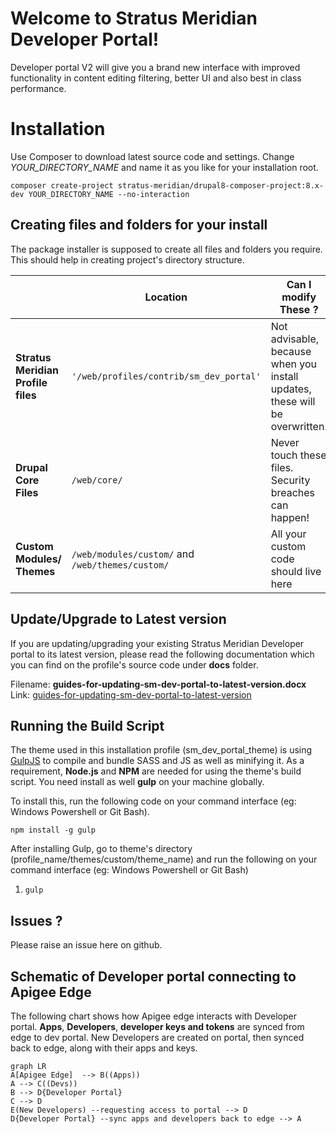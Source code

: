 # Welcome to Stratus Meridian Developer Portal!

Developer portal V2 will give you a brand new interface with improved functionality in content editing filtering, better UI and also best in class performance.


# Installation
Use Composer to download latest source code and settings. Change *YOUR_DIRECTORY_NAME* and name it as you like for your installation root.
````
composer create-project stratus-meridian/drupal8-composer-project:8.x-dev YOUR_DIRECTORY_NAME --no-interaction
````
## Creating files and folders for your install

The package installer is supposed to create all files and folders you require. This should help in creating project's directory structure.

|                |           Location             |Can I modify These ?                         |
|----------------|-------------------------------|-----------------------------|
|**Stratus Meridian Profile files**|`'/web/profiles/contrib/sm_dev_portal'`            |Not advisable, because when you install updates, these will be overwritten.         |
|**Drupal Core Files**           |`/web/core/`            |Never touch these files. Security breaches can happen!           |
|**Custom Modules/ Themes**          |`/web/modules/custom/` and `/web/themes/custom/`|All your custom code should live here|


## Update/Upgrade to Latest version
If you are updating/upgrading your existing Stratus Meridian Developer portal to its latest version, please read the following documentation which you can find on the profile's source code under **docs** folder. 

Filename: **guides-for-updating-sm-dev-portal-to-latest-version.docx**
Link: [guides-for-updating-sm-dev-portal-to-latest-version](https://support.stratusmeridian.com/hc/en-us/articles/360051452954-Upgrading-your-Stratus-Meridian-Developer-Portal-to-its-latest-update-)

## Running the Build Script

The theme used in this installation profile (sm_dev_portal_theme) is using [GulpJS](https://gulpjs.com/) to compile and bundle SASS and JS as well as minifying it. 
As a requirement, **Node.js** and **NPM** are needed for using the theme's build script. You need install as well **gulp** on your machine globally.

To install this, run the following code on your command interface (eg: Windows Powershell or Git Bash). 

`npm install -g gulp`

After installing Gulp, go to theme's directory (profile_name/themes/custom/theme_name) and run the following on your command interface (eg: Windows Powershell or Git Bash)

1. `gulp`


## Issues ?

Please raise an issue here on github.


## Schematic of  Developer portal connecting to Apigee Edge
The following chart shows how Apigee edge interacts with Developer portal. **Apps**, **Developers**, **developer keys and tokens** are synced from edge to dev portal. New Developers are created on portal, then synced back to edge, along with their apps and keys.

```mermaid
graph LR
A[Apigee Edge]  --> B((Apps))
A --> C((Devs))
B --> D{Developer Portal}
C --> D
E(New Developers) --requesting access to portal --> D
D{Developer Portal} --sync apps and developers back to edge --> A
```
